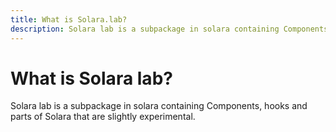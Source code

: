 ```yaml
---
title: What is Solara.lab?
description: Solara lab is a subpackage in solara containing Components, hooks and parts of Solara that are slightly experimental.
---
```

# What is Solara lab?

Solara lab is a subpackage in solara containing Components, hooks and parts of Solara that are slightly experimental.
